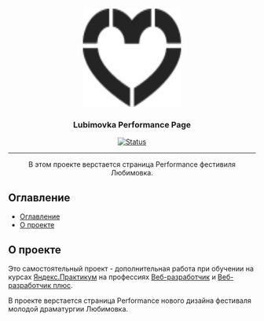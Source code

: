 <p align="center">
  <a href="https://github.com/iReset/lubimovka" rel="noopener">
    <img width=200px height=200px src="./images/logo.svg" alt="Lubimovka logo">
  </a>
</p>

<h3 align="center">Lubimovka Performance Page</h3>

<div align="center">

  [![Status](https://img.shields.io/badge/status-active-success.svg)]()

</div>

---

<p align="center">
  В этом проекте верстается страница Performance фестивиля Любимовка.
</p>

## Оглавление

- [Оглавление](#оглавление)
- [О проекте <a name = "about"></a>](#о-проекте-)
<!-- - [Начало работы <a name = "getting_started"></a>](#начало-работы-) -->
<!-- - [Использование <a name="usage"></a>](#использование-) -->
<!-- - [Использованные средства <a name = "built_using"></a>](#использованные-средства-) -->
<!-- - [Авторы <a name = "authors"></a>](#авторы-) -->
<!-- - [Благодарности <a name = "acknowledgement"></a>](#благодарности-) -->

## О проекте <a name = "about"></a>

Это самостоятельный проект - дополнительная работа при обучении на курсах [Яндекс.Практикум](https://practicum.yandex.ru/) на профессиях [Веб-разработчик](https://practicum.yandex.ru/web/) и [Веб-разработчик плюс](https://practicum.yandex.ru/promo/long-courses/web).

В проекте верстается страница Performance нового дизайна фестиваля молодой драматургии Любимовка.

<!-- ## Начало работы <a name = "getting_started"></a> -->

<!-- Инструкции по запуску копии проекта на локальном компьютере в целях разработки и тестирования. -->

<!-- ### Предпосылки -->

<!-- Что нужно для установки и запуска проекта и как это установить. -->

<!-- ### Установка -->

<!-- Пошаговая серия примеров, рассказывающих, как запустить среду разработки. -->

<!-- ## Использование <a name="usage"></a> -->

<!-- Примечания о том, как использовать проект. -->

<!-- ## Использованные средства <a name = "built_using"></a> -->

<!-- Перечисление использованных при разработке средств и технологий. -->

<!-- ## Авторы <a name = "authors"></a> -->

<!-- Список участников, работавших в этом проекте. -->

<!-- ## Благодарности <a name = "acknowledgement"></a> -->

<!-- Если есть кого, можно поблагодарить. -->
